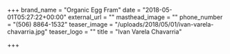 +++
brand_name = "Organic Egg Fram"
date = "2018-05-01T05:27:22+00:00"
external_url = ""
masthead_image = ""
phone_number = "(506) 8864-1532"
teaser_image = "/uploads/2018/05/01/ivan-varela-chavarria.jpg"
teaser_logo = ""
title = "Ivan Varela Chavarria"

+++
